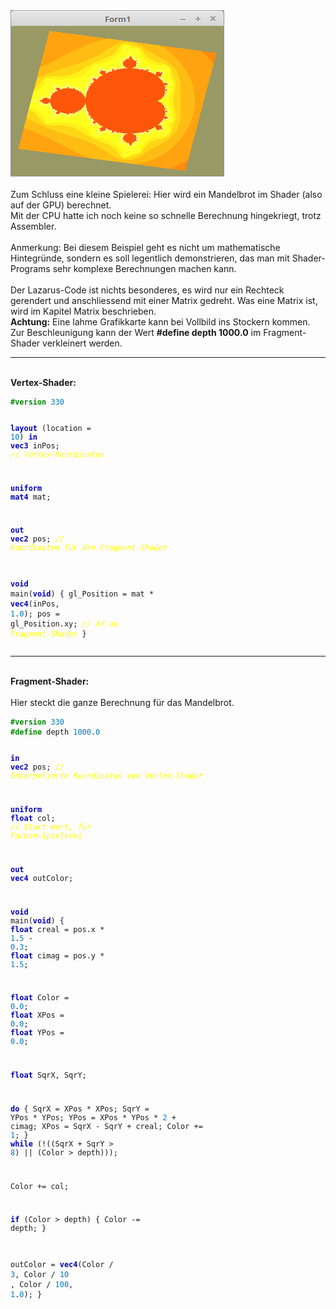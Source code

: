 <html>
<img src="image.png" alt="Selfhtml"><br><br>
Zum Schluss eine kleine Spielerei: Hier wird ein Mandelbrot im Shader (also auf der GPU) berechnet.<br>
Mit der CPU hatte ich noch keine so schnelle Berechnung hingekriegt, trotz Assembler.<br>
<br>
Anmerkung: Bei diesem Beispiel geht es nicht um mathematische Hintegründe, sondern es soll legentlich demonstrieren, das man mit Shader-Programs sehr komplexe Berechnungen machen kann.<br>
<br>
Der Lazarus-Code ist nichts besonderes, es wird nur ein Rechteck gerendert und anschliessend mit einer Matrix gedreht. Was eine Matrix ist, wird im Kapitel Matrix beschrieben.<br>
<b>Achtung:</b> Eine lahme Grafikkarte kann bei Vollbild ins Stockern kommen.<br>
Zur Beschleunigung kann der Wert <b>#define depth 1000.0</b> im Fragment-Shader verkleinert werden.<br>
<hr><br>
<b>Vertex-Shader:</b><br>
<pre><code><b><font color="#008800">#version</font></b> <font color="#0077BB">330</font>

<b><font color="0000BB">layout</font></b> (location = <font color="#0077BB">10</font>) <b><font color="0000BB">in</font></b> <b><font color="0000BB">vec3</font></b> inPos;   <i><font color="#FFFF00">// Vertex-Koordinaten</font></i>

<b><font color="0000BB">uniform</font></b> <b><font color="0000BB">mat4</font></b> mat;

<b><font color="0000BB">out</font></b> <b><font color="0000BB">vec2</font></b> pos;                           <i><font color="#FFFF00">// Koordinaten für den Fragment-Shader</font></i>

<b><font color="0000BB">void</font></b> main(<b><font color="0000BB">void</font></b>) {
  gl_Position = mat * <b><font color="0000BB">vec4</font></b>(inPos, <font color="#0077BB">1</font>.<font color="#0077BB">0</font>);
  pos = gl_Position.xy;                 <i><font color="#FFFF00">// XY an Fragment-Shader</font></i>
}
</code></pre>
<hr><br>
<b>Fragment-Shader:</b><br>
<br>
Hier steckt die ganze Berechnung für das Mandelbrot.<br>
<pre><code><b><font color="#008800">#version</font></b> <font color="#0077BB">330</font>
<b><font color="#008800">#define</font></b> depth <font color="#0077BB">1000</font>.<font color="#0077BB">0</font>

<b><font color="0000BB">in</font></b> <b><font color="0000BB">vec2</font></b> pos;       <i><font color="#FFFF00">// Interpolierte Koordinaten vom Vertex-Shader</font></i>

<b><font color="0000BB">uniform</font></b> <b><font color="0000BB">float</font></b> col; <i><font color="#FFFF00">// Start-Wert, für Farben-Spielerei</font></i>

<b><font color="0000BB">out</font></b> <b><font color="0000BB">vec4</font></b> outColor;

<b><font color="0000BB">void</font></b> main(<b><font color="0000BB">void</font></b>) {
  <b><font color="0000BB">float</font></b> creal = pos.x * <font color="#0077BB">1</font>.<font color="#0077BB">5</font> - <font color="#0077BB">0</font>.<font color="#0077BB">3</font>;
  <b><font color="0000BB">float</font></b> cimag = pos.y * <font color="#0077BB">1</font>.<font color="#0077BB">5</font>;

  <b><font color="0000BB">float</font></b> Color = <font color="#0077BB">0</font>.<font color="#0077BB">0</font>;
  <b><font color="0000BB">float</font></b> XPos  = <font color="#0077BB">0</font>.<font color="#0077BB">0</font>;
  <b><font color="0000BB">float</font></b> YPos  = <font color="#0077BB">0</font>.<font color="#0077BB">0</font>;

  <b><font color="0000BB">float</font></b> SqrX, SqrY;

  <b><font color="0000BB">do</font></b> {
    SqrX   = XPos * XPos;
    SqrY   = YPos * YPos;
    YPos   = XPos * YPos * <font color="#0077BB">2</font> + cimag;
    XPos   = SqrX - SqrY + creal;
    Color += <font color="#0077BB">1</font>;
  } <b><font color="0000BB">while</font></b> (!((SqrX + SqrY > <font color="#0077BB">8</font>) || (Color > depth)));

  Color += col;

  <b><font color="0000BB">if</font></b> (Color > depth) {
    Color -= depth;
  }

  outColor = <b><font color="0000BB">vec4</font></b>(Color / <font color="#0077BB">3</font>, Color / <font color="#0077BB">10</font> , Color / <font color="#0077BB">100</font>, <font color="#0077BB">1</font>.<font color="#0077BB">0</font>);
}
</code></pre>

</html>
